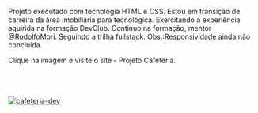 Projeto executado com tecnologia HTML e CSS. Estou em transição de carreira da área imobiliária para tecnológica. Exercitando a experiência aquirida na formação DevClub. Continuo na formação, mentor @RodolfoMori. Seguindo a trilha fullstack.
Obs.:Responsividade ainda não concluída. 
<p><bold>Clique na imagem e visite o site - Projeto Cafeteria.</bold></p>  
<br>
<br>
<br>
<a href="https://cafdev.netlify.app/"><img src="https://i.ibb.co/jWJLRT4/cafeteria-dev.png" alt="cafeteria-dev" border="0"></a>
